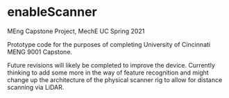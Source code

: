 # enableScanner
MEng Capstone Project, MechE UC Spring 2021

Prototype code for the purposes of completing University of Cincinnati MENG 9001 Capstone.

Future revisions will likely be completed to improve the device. Currently thinking to add some more in the way of feature recognition and might change up the architecture of the physical scanner rig to allow for distance scanning via LiDAR.
